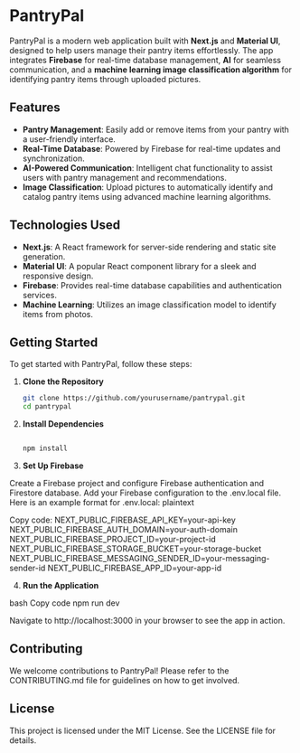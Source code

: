 # PantryPal

PantryPal is a modern web application built with **Next.js** and **Material UI**, designed to help users manage their pantry items effortlessly. The app integrates **Firebase** for real-time database management, **AI** for seamless communication, and a **machine learning image classification algorithm** for identifying pantry items through uploaded pictures.

## Features

- **Pantry Management**: Easily add or remove items from your pantry with a user-friendly interface.
- **Real-Time Database**: Powered by Firebase for real-time updates and synchronization.
- **AI-Powered Communication**: Intelligent chat functionality to assist users with pantry management and recommendations.
- **Image Classification**: Upload pictures to automatically identify and catalog pantry items using advanced machine learning algorithms.

## Technologies Used

- **Next.js**: A React framework for server-side rendering and static site generation.
- **Material UI**: A popular React component library for a sleek and responsive design.
- **Firebase**: Provides real-time database capabilities and authentication services.
- **Machine Learning**: Utilizes an image classification model to identify items from photos.

## Getting Started

To get started with PantryPal, follow these steps:

1. **Clone the Repository**
   ```bash
   git clone https://github.com/yourusername/pantrypal.git
   cd pantrypal
2. **Install Dependencies**

   ```bash
   
   npm install

3. **Set Up Firebase**

Create a Firebase project and configure Firebase authentication and Firestore database.
Add your Firebase configuration to the .env.local file. Here is an example format for .env.local:
plaintext

Copy code:
NEXT_PUBLIC_FIREBASE_API_KEY=your-api-key
NEXT_PUBLIC_FIREBASE_AUTH_DOMAIN=your-auth-domain
NEXT_PUBLIC_FIREBASE_PROJECT_ID=your-project-id
NEXT_PUBLIC_FIREBASE_STORAGE_BUCKET=your-storage-bucket
NEXT_PUBLIC_FIREBASE_MESSAGING_SENDER_ID=your-messaging-sender-id
NEXT_PUBLIC_FIREBASE_APP_ID=your-app-id

4. **Run the Application**

bash
Copy code
npm run dev

Navigate to http://localhost:3000 in your browser to see the app in action.

## Contributing
We welcome contributions to PantryPal! Please refer to the CONTRIBUTING.md file for guidelines on how to get involved.

## License
This project is licensed under the MIT License. See the LICENSE file for details.
